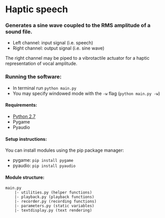 # Haptic speech

### Generates a sine wave coupled to the RMS amplitude of a sound file.

- Left channel: input signal (i.e. speech)  
- Right channel: output signal (i.e. sine wave)  

The right channel may be piped to a vibrotactile actuator for a haptic representation of vocal amplitude.

### Running the software:
- In terminal run `python main.py`
- You may specify windowed mode with the `-w` flag (`python main.py -w`)

#### Requirements:

- [Python 2.7](https://python.org)  
- Pygame  
- Pyaudio  

#### Setup instructions:
You can install modules using the pip package manager:
- pygame: `pip install pygame`
- pyaudio: `pip install pyaudio` 

#### Module structure:
```
main.py
	|- utilities.py (helper functions)
	|- playback.py (playback functions)
	|- recorder.py (recording functions)
	|- parameters.py (static variables)
	|- textdisplay.py (text rendering)
```

